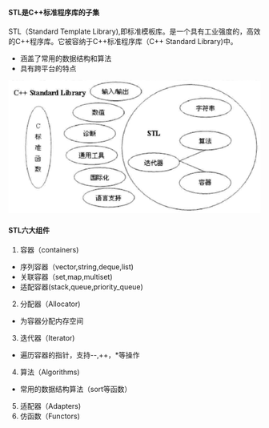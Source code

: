 #### STL是C++标准程序库的子集
STL（Standard Template Library),即标准模板库。是一个具有工业强度的，高效的C++程序库。它被容纳于C++标准程序库（C++ Standard Library)中。

- 涵盖了常用的数据结构和算法
- 具有跨平台的特点


![image](./img/1.png)

#### STL六大组件

1. 容器（containers)
- 序列容器（vector,string,deque,list)
- 关联容器（set,map,multiset)
- 适配容器(stack,queue,priority_queue)
2. 分配器（Allocator)
- 为容器分配内存空间
3. 迭代器（Iterator)
- 遍历容器的指针，支持--,++，*等操作
4. 算法（Algorithms)
- 常用的数据结构算法（sort等函数）
5. 适配器（Adapters)
6. 仿函数（Functors)
